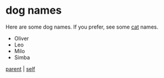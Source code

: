 # dog names

Here are some dog names. If you prefer, see some [cat](../cats/cat-names.md) names.

- Oliver
- Leo
- Milo
- Simba

[parent](../README.md) | [self](dog-names.md)